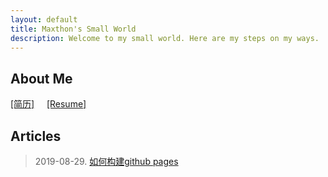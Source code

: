 ```yaml
---
layout: default
title: Maxthon's Small World
description: Welcome to my small world. Here are my steps on my ways.
---
```

## About Me
[[简历]](./resume/myself-zh.html) &nbsp; &nbsp; [[Resume]](./resume/myself-en.html)

## Articles
>  
> 2019-08-29. [如何构建github pages](./articles/2019-08-29/index.html)    
>